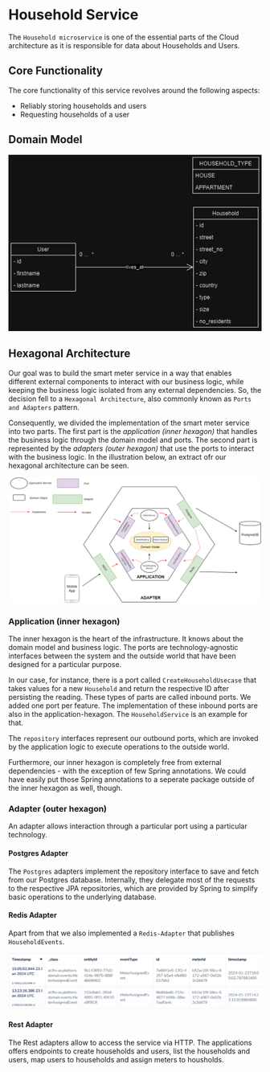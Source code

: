 # Household Service

The `Household microservice` is one of the essential parts of the Cloud architecture as it is responsible for data about Households and Users.

## Core Functionality

The core functionality of this service revolves around the following aspects:

- Reliably storing households and users
- Requesting households of a user

## Domain Model

![domain_model](../images/Domain_Model_Household.png)

## Hexagonal Architecture

Our goal was to build the smart meter service in a way that enables different external components to interact with our business logic, while keeping the business logic isolated from any external dependencies. So, the decision fell to a `Hexagonal Architecture`, also commonly known as `Ports and Adapters` pattern.

Consequently, we divided the implementation of the smart meter service into two parts. The first part is the _application (inner hexagon)_ that handles the business logic through the domain model and ports. The second part is represented by the _adapters (outer hexagon)_ that use the ports to interact with the business logic. In the illustration below, an extract ofr our hexagonal architecture can be seen.

![architecture](../images/Household_Service_Architecture.png)

### Application (inner hexagon)

The inner hexagon is the heart of the infrastructure. It knows about the domain model and business logic. The ports are technology-agnostic interfaces between the system and the outside world that have been designed for a particular purpose.

In our case, for instance, there is a port called `CreateHouseholdUsecase` that takes values for a new `Household` and return the respective ID after persisting the reading. These types of parts are called inbound ports. We added one port per feature. The implementation of these inbound ports are also in the application-hexagon. The `HouseholdService` is an example for that.

The `repository` interfaces represent our outbound ports, which are invoked by the application logic to execute operations to the outside world.

Furthermore, our inner hexagon is completely free from external dependencies - with the exception of few Spring annotations. We could have easily put those Spring annotations to a seperate package outside of the inner hexagon as well, though.

### Adapter (outer hexagon)

An adapter allows interaction through a particular port using a particular technology.

#### Postgres Adapter

The `Postgres` adapters implement the repository interface to save and fetch from our Postgres database. Internally, they delegate most of the requests to the respective JPA repositories, which are provided by Spring to simplify basic operations to the underlying database.

#### Redis Adapter

Apart from that we also implemented a `Redis-Adapter` that publishes `HouseholdEvents`.

![HouseholdEvents](../images/HouseholdEvents.png)

#### Rest Adapter

The Rest adapters allow to access the service via HTTP. The applications offers endpoints to create households and users, list the households and users, map users to households and assign meters to housholds.
